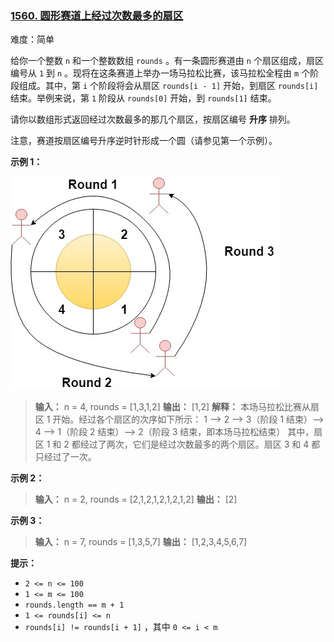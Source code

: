 ### [1560\. 圆形赛道上经过次数最多的扇区](https://leetcode.cn/problems/most-visited-sector-in-a-circular-track/)

难度：简单

给你一个整数 `n` 和一个整数数组 `rounds` 。有一条圆形赛道由 `n` 个扇区组成，扇区编号从 `1` 到 `n` 。现将在这条赛道上举办一场马拉松比赛，该马拉松全程由 `m` 个阶段组成。其中，第 `i` 个阶段将会从扇区 `rounds[i - 1]` 开始，到扇区 `rounds[i]` 结束。举例来说，第 `1` 阶段从 `rounds[0]` 开始，到 `rounds[1]` 结束。

请你以数组形式返回经过次数最多的那几个扇区，按扇区编号 **升序** 排列。

注意，赛道按扇区编号升序逆时针形成一个圆（请参见第一个示例）。

**示例 1：**

![](./assets/img/Question1560.jpg)

> **输入：** n = 4, rounds = [1,3,1,2]
> **输出：** [1,2]
> **解释：** 本场马拉松比赛从扇区 1 开始。经过各个扇区的次序如下所示：
> 1 --> 2 --> 3（阶段 1 结束）--> 4 --> 1（阶段 2 结束）--> 2（阶段 3 结束，即本场马拉松结束）
> 其中，扇区 1 和 2 都经过了两次，它们是经过次数最多的两个扇区。扇区 3 和 4 都只经过了一次。

**示例 2：**

> **输入：** n = 2, rounds = [2,1,2,1,2,1,2,1,2]
> **输出：** [2]

**示例 3：**

> **输入：** n = 7, rounds = [1,3,5,7]
> **输出：** [1,2,3,4,5,6,7]

**提示：**

- `2 <= n <= 100`
- `1 <= m <= 100`
- `rounds.length == m + 1`
- `1 <= rounds[i] <= n`
- `rounds[i] != rounds[i + 1]` ，其中 `0 <= i < m`

